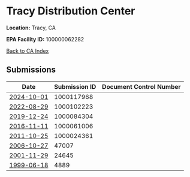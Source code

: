 # Tracy Distribution Center

**Location:** Tracy, CA

**EPA Facility ID:** 100000062282

[Back to CA Index](../../index.md)

## Submissions

| Date | Submission ID | Document Control Number |
|------|--------------|-------------------------|
| [2024-10-01](submissions/1000117968.md) | 1000117968 |  |
| [2022-08-29](submissions/1000102223.md) | 1000102223 |  |
| [2019-12-24](submissions/1000084304.md) | 1000084304 |  |
| [2016-11-11](submissions/1000061006.md) | 1000061006 |  |
| [2011-10-25](submissions/1000024361.md) | 1000024361 |  |
| [2006-10-27](submissions/47007.md) | 47007 |  |
| [2001-11-29](submissions/24645.md) | 24645 |  |
| [1999-06-18](submissions/4889.md) | 4889 |  |
